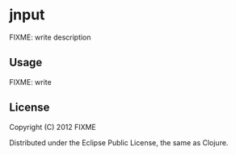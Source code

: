 # jnput

FIXME: write description

## Usage

FIXME: write

## License

Copyright (C) 2012 FIXME

Distributed under the Eclipse Public License, the same as Clojure.
